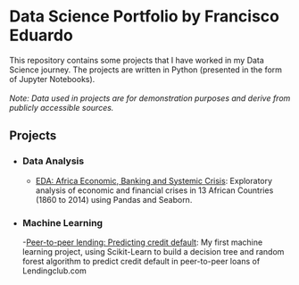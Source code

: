 # Data Science Portfolio by Francisco Eduardo
This repository contains some projects that I have worked in my Data Science journey. The projects are written in Python (presented in the form of Jupyter Notebooks).<br><br>
<i>Note: Data used in projects are for demonstration purposes and derive from publicly accessible sources.</i>

## Projects
- ### Data Analysis
  - [EDA: Africa Economic, Banking and Systemic Crisis](https://github.com/edufrancisco/DataSciencePortfolio/blob/master/EDA_Africa_Economic_Banking_and_Systemic_Crisis.ipynb): Exploratory analysis of economic and financial crises in 13 African Countries (1860 to 2014) using Pandas and Seaborn.

- ### Machine Learning
  -[Peer-to-peer lending: Predicting credit default](https://github.com/edufrancisco/DataSciencePortfolio/blob/master/Lending_Club_Default_Prediction_with_Random_Forest.ipynb): My first machine learning project, using Scikit-Learn to build a decision tree and random forest algorithm to predict credit default in peer-to-peer loans of Lendingclub.com
